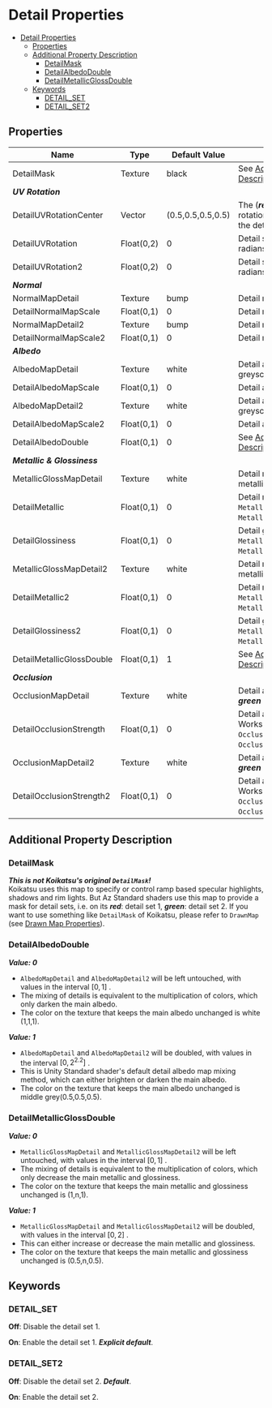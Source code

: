 # Detail Properties

- [Detail Properties](#detail-properties)
  - [Properties](#properties)
  - [Additional Property Description](#additional-property-description)
    - [DetailMask](#detailmask)
    - [DetailAlbedoDouble](#detailalbedodouble)
    - [DetailMetallicGlossDouble](#detailmetallicglossdouble)
  - [Keywords](#keywords)
    - [DETAIL\_SET](#detail_set)
    - [DETAIL\_SET2](#detail_set2)

## Properties
| Name                        | Type       | Default Value     | Description                                                                                                                                |
| --------------------------- | ---------- | ----------------- | ------------------------------------------------------------------------------------------------------------------------------------------ |
| DetailMask                  | Texture    | black             | See [Additional Property Description/DetailMask](#detailmask).                                                                             |
| ***UV Rotation***           |            |                   |                                                                                                                                            |
| DetailUVRotationCenter      | Vector     | (0.5,0.5,0.5,0.5) | The (***red***, ***green***) is the detail set 1 UV rotation center. The (***blue***, ***alpha***) is the detail set 2 UV rotation center. |
| DetailUVRotation            | Float(0,2) | 0                 | Detail set 1 UV rotation angle in radians, $n\pi$ in $[0, 2\pi]$.                                                                          |
| DetailUVRotation2           | Float(0,2) | 0                 | Detail set 2 UV rotation angle in radians, $n\pi$ in $[0, 2\pi]$.                                                                          |
| ***Normal***                |            |                   |                                                                                                                                            |
| NormalMapDetail             | Texture    | bump              | Detail normal map 1.                                                                                                                       |
| DetailNormalMapScale        | Float(0,1) | 0                 | Detail normal map scale 1.                                                                                                                 |
| NormalMapDetail2            | Texture    | bump              | Detail normal map 2.                                                                                                                       |
| DetailNormalMapScale2       | Float(0,1) | 0                 | Detail normal map scale 2.                                                                                                                 |
| ***Albedo***                |            |                   |                                                                                                                                            |
| AlbedoMapDetail             | Texture    | white             | Detail albedo map 1, no need to be a greyscale but a color texture.                                                                        |
| DetailAlbedoMapScale        | Float(0,1) | 0                 | Detail albedo map scale 1.                                                                                                                 |
| AlbedoMapDetail2            | Texture    | white             | Detail albedo map 2, no need to be a greyscale but a color texture.                                                                        |
| DetailAlbedoMapScale2       | Float(0,1) | 0                 | Detail albedo map scale 2.                                                                                                                 |
| DetailAlbedoDouble          | Float(0,1) | 0                 | See [Additional Property Description/DetailAlbedoDouble](#detailalbedodouble).                                                             |
| ***Metallic & Glossiness*** |            |                   |                                                                                                                                            |
| MetallicGlossMapDetail      | Texture    | white             | Detail metallic and glossiness map 1, metallic - ***blue***, glossiness - ***red***.                                                       |
| DetailMetallic              | Float(0,1) | 0                 | Detail metallic 1. Works with `MetallicGlossMap`, `Metallic`, `MetallicGlossMapDetail`.                                                    |
| DetailGlossiness            | Float(0,1) | 0                 | Detail glossiness 1. Works with `MetallicGlossMap`, `Glossiness`, `MetallicGlossMapDetail`.                                                |
| MetallicGlossMapDetail2     | Texture    | white             | Detail metallic and glossiness map 2, metallic - ***blue***, glossiness - ***red***.                                                       |
| DetailMetallic2             | Float(0,1) | 0                 | Detail metallic 2. Works with `MetallicGlossMap`, `Metallic`, `MetallicGlossMapDetail2`.                                                   |
| DetailGlossiness2           | Float(0,1) | 0                 | Detail glossiness 2. Works with `MetallicGlossMap`, `Glossiness`, `MetallicGlossMapDetail2`.                                               |
| DetailMetallicGlossDouble   | Float(0,1) | 1                 | See [Additional Property Description/DetailMetallicGlossDouble](#detailmetallicglossdouble).                                               |
| ***Occlusion***             |            |                   |                                                                                                                                            |
| OcclusionMapDetail          | Texture    | white             | Detail ambient occlusion map 1. The ***green*** channel is used.                                                                           |
| DetailOcclusionStrength     | Float(0,1) | 0                 | Detail ambient occlusion strength 1. Works with `OcclusionMap`, `OcclusionStrength`, `OcclusionMapDetail`.                                 |
| OcclusionMapDetail2         | Texture    | white             | Detail ambient occlusion map 2. The ***green*** channel is used.                                                                           |
| DetailOcclusionStrength2    | Float(0,1) | 0                 | Detail ambient occlusion strength 2. Works with `OcclusionMap`, `OcclusionStrength`, `OcclusionMapDetail2`.                                |

## Additional Property Description
### DetailMask
***This is not Koikatsu's original `DetailMask`!***  
Koikatsu uses this map to specify or control ramp based specular highlights, shadows and rim lights. But Az Standard shaders use this map to provide a mask for detail sets, i.e. on its ***red***: detail set 1, ***green***: detail set 2. 
If you want to use something like `DetailMask` of Koikatsu, please refer to `DrawnMap` (see [Drawn Map Properties](drawn_map_properties.md)).

### DetailAlbedoDouble
***Value: 0***
- `AlbedoMapDetail` and `AlbedoMapDetail2` will be left untouched, with values in the interval $[0, 1]$ .
- The mixing of details is equivalent to the multiplication of colors, which only darken the main albedo.
- The color on the texture that keeps the main albedo unchanged is white (1,1,1).

***Value: 1***
- `AlbedoMapDetail` and `AlbedoMapDetail2` will be doubled, with values in the interval $[0, 2^{2.2}]$ .  
- This is Unity Standard shader's default detail albedo map mixing method, which can either brighten or darken the main albedo.
- The color on the texture that keeps the main albedo unchanged is middle grey(0.5,0.5,0.5).

### DetailMetallicGlossDouble
***Value: 0***
- `MetallicGlossMapDetail` and `MetallicGlossMapDetail2` will be left untouched, with values in the interval $[0, 1]$ .
- The mixing of details is equivalent to the multiplication of colors, which only decrease the main metallic and glossiness.
- The color on the texture that keeps the main metallic and glossiness unchanged is (1,n,1).

***Value: 1***
- `MetallicGlossMapDetail` and `MetallicGlossMapDetail2` will be doubled, with values in the interval $[0, 2]$ .  
- This can either increase or decrease the main metallic and glossiness.
- The color on the texture that keeps the main metallic and glossiness unchanged is (0.5,n,0.5).

## Keywords

### DETAIL_SET
**Off**: Disable the detail set 1.

**On**: Enable the detail set 1. ***Explicit default***.

### DETAIL_SET2
**Off**: Disable the detail set 2. ***Default***.

**On**: Enable the detail set 2.